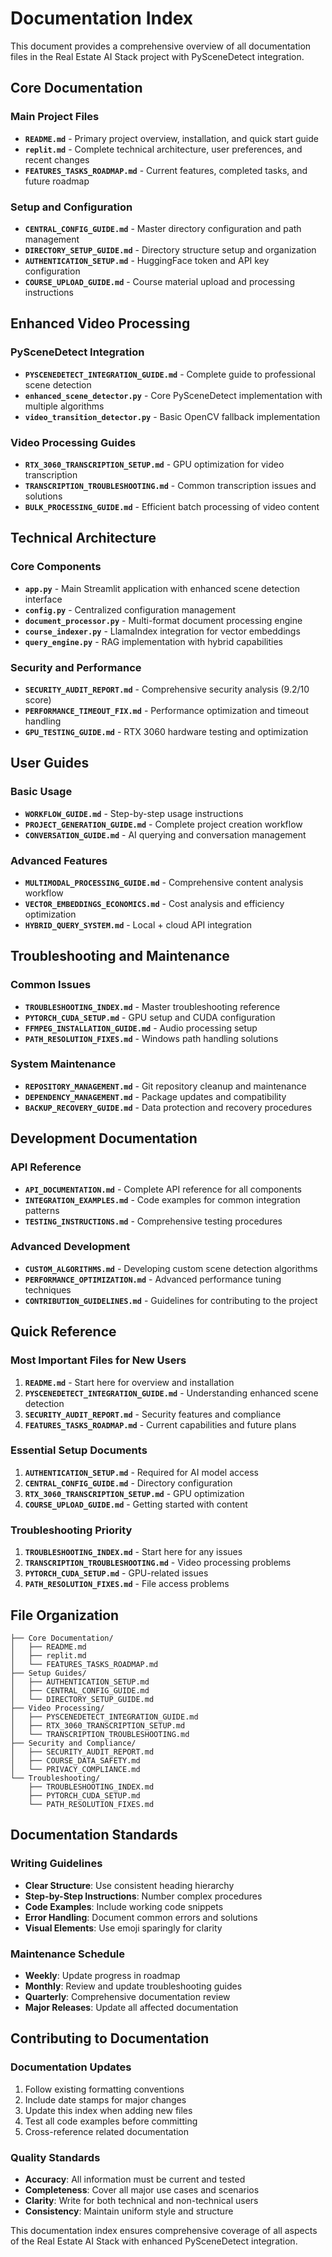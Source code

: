 # Documentation Index

This document provides a comprehensive overview of all documentation files in the Real Estate AI Stack project with PySceneDetect integration.

## Core Documentation

### Main Project Files
- **`README.md`** - Primary project overview, installation, and quick start guide
- **`replit.md`** - Complete technical architecture, user preferences, and recent changes
- **`FEATURES_TASKS_ROADMAP.md`** - Current features, completed tasks, and future roadmap

### Setup and Configuration
- **`CENTRAL_CONFIG_GUIDE.md`** - Master directory configuration and path management
- **`DIRECTORY_SETUP_GUIDE.md`** - Directory structure setup and organization
- **`AUTHENTICATION_SETUP.md`** - HuggingFace token and API key configuration
- **`COURSE_UPLOAD_GUIDE.md`** - Course material upload and processing instructions

## Enhanced Video Processing

### PySceneDetect Integration
- **`PYSCENEDETECT_INTEGRATION_GUIDE.md`** - Complete guide to professional scene detection
- **`enhanced_scene_detector.py`** - Core PySceneDetect implementation with multiple algorithms
- **`video_transition_detector.py`** - Basic OpenCV fallback implementation

### Video Processing Guides
- **`RTX_3060_TRANSCRIPTION_SETUP.md`** - GPU optimization for video transcription
- **`TRANSCRIPTION_TROUBLESHOOTING.md`** - Common transcription issues and solutions
- **`BULK_PROCESSING_GUIDE.md`** - Efficient batch processing of video content

## Technical Architecture

### Core Components
- **`app.py`** - Main Streamlit application with enhanced scene detection interface
- **`config.py`** - Centralized configuration management
- **`document_processor.py`** - Multi-format document processing engine
- **`course_indexer.py`** - LlamaIndex integration for vector embeddings
- **`query_engine.py`** - RAG implementation with hybrid capabilities

### Security and Performance
- **`SECURITY_AUDIT_REPORT.md`** - Comprehensive security analysis (9.2/10 score)
- **`PERFORMANCE_TIMEOUT_FIX.md`** - Performance optimization and timeout handling
- **`GPU_TESTING_GUIDE.md`** - RTX 3060 hardware testing and optimization

## User Guides

### Basic Usage
- **`WORKFLOW_GUIDE.md`** - Step-by-step usage instructions
- **`PROJECT_GENERATION_GUIDE.md`** - Complete project creation workflow
- **`CONVERSATION_GUIDE.md`** - AI querying and conversation management

### Advanced Features
- **`MULTIMODAL_PROCESSING_GUIDE.md`** - Comprehensive content analysis workflow
- **`VECTOR_EMBEDDINGS_ECONOMICS.md`** - Cost analysis and efficiency optimization
- **`HYBRID_QUERY_SYSTEM.md`** - Local + cloud API integration

## Troubleshooting and Maintenance

### Common Issues
- **`TROUBLESHOOTING_INDEX.md`** - Master troubleshooting reference
- **`PYTORCH_CUDA_SETUP.md`** - GPU setup and CUDA configuration
- **`FFMPEG_INSTALLATION_GUIDE.md`** - Audio processing setup
- **`PATH_RESOLUTION_FIXES.md`** - Windows path handling solutions

### System Maintenance
- **`REPOSITORY_MANAGEMENT.md`** - Git repository cleanup and maintenance
- **`DEPENDENCY_MANAGEMENT.md`** - Package updates and compatibility
- **`BACKUP_RECOVERY_GUIDE.md`** - Data protection and recovery procedures

## Development Documentation

### API Reference
- **`API_DOCUMENTATION.md`** - Complete API reference for all components
- **`INTEGRATION_EXAMPLES.md`** - Code examples for common integration patterns
- **`TESTING_INSTRUCTIONS.md`** - Comprehensive testing procedures

### Advanced Development
- **`CUSTOM_ALGORITHMS.md`** - Developing custom scene detection algorithms
- **`PERFORMANCE_OPTIMIZATION.md`** - Advanced performance tuning techniques
- **`CONTRIBUTION_GUIDELINES.md`** - Guidelines for contributing to the project

## Quick Reference

### Most Important Files for New Users
1. **`README.md`** - Start here for overview and installation
2. **`PYSCENEDETECT_INTEGRATION_GUIDE.md`** - Understanding enhanced scene detection
3. **`SECURITY_AUDIT_REPORT.md`** - Security features and compliance
4. **`FEATURES_TASKS_ROADMAP.md`** - Current capabilities and future plans

### Essential Setup Documents
1. **`AUTHENTICATION_SETUP.md`** - Required for AI model access
2. **`CENTRAL_CONFIG_GUIDE.md`** - Directory configuration
3. **`RTX_3060_TRANSCRIPTION_SETUP.md`** - GPU optimization
4. **`COURSE_UPLOAD_GUIDE.md`** - Getting started with content

### Troubleshooting Priority
1. **`TROUBLESHOOTING_INDEX.md`** - Start here for any issues
2. **`TRANSCRIPTION_TROUBLESHOOTING.md`** - Video processing problems
3. **`PYTORCH_CUDA_SETUP.md`** - GPU-related issues
4. **`PATH_RESOLUTION_FIXES.md`** - File access problems

## File Organization

```
├── Core Documentation/
│   ├── README.md
│   ├── replit.md
│   └── FEATURES_TASKS_ROADMAP.md
├── Setup Guides/
│   ├── AUTHENTICATION_SETUP.md
│   ├── CENTRAL_CONFIG_GUIDE.md
│   └── DIRECTORY_SETUP_GUIDE.md
├── Video Processing/
│   ├── PYSCENEDETECT_INTEGRATION_GUIDE.md
│   ├── RTX_3060_TRANSCRIPTION_SETUP.md
│   └── TRANSCRIPTION_TROUBLESHOOTING.md
├── Security and Compliance/
│   ├── SECURITY_AUDIT_REPORT.md
│   ├── COURSE_DATA_SAFETY.md
│   └── PRIVACY_COMPLIANCE.md
└── Troubleshooting/
    ├── TROUBLESHOOTING_INDEX.md
    ├── PYTORCH_CUDA_SETUP.md
    └── PATH_RESOLUTION_FIXES.md
```

## Documentation Standards

### Writing Guidelines
- **Clear Structure**: Use consistent heading hierarchy
- **Step-by-Step Instructions**: Number complex procedures
- **Code Examples**: Include working code snippets
- **Error Handling**: Document common errors and solutions
- **Visual Elements**: Use emoji sparingly for clarity

### Maintenance Schedule
- **Weekly**: Update progress in roadmap
- **Monthly**: Review and update troubleshooting guides
- **Quarterly**: Comprehensive documentation review
- **Major Releases**: Update all affected documentation

## Contributing to Documentation

### Documentation Updates
1. Follow existing formatting conventions
2. Include date stamps for major changes
3. Update this index when adding new files
4. Test all code examples before committing
5. Cross-reference related documentation

### Quality Standards
- **Accuracy**: All information must be current and tested
- **Completeness**: Cover all major use cases and scenarios
- **Clarity**: Write for both technical and non-technical users
- **Consistency**: Maintain uniform style and structure

This documentation index ensures comprehensive coverage of all aspects of the Real Estate AI Stack with enhanced PySceneDetect integration.